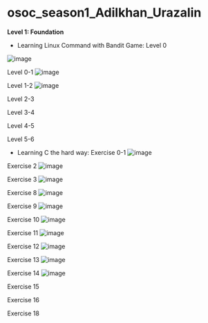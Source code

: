 # osoc_season1_Adilkhan_Urazalin
**Level 1: Foundation**
- Learning Linux Command with Bandit Game:
Level 0

![image](https://github.com/ECEadilkhan/osoc_season1_Adilkhan_Urazalin/assets/161349218/3f6c815d-b0d8-49be-b54e-f812bfd340b1)

Level 0-1
![image](https://github.com/ECEadilkhan/osoc_season1_Adilkhan_Urazalin/assets/161349218/edd4c280-0343-417c-b2ff-bf166087bcc5)

Level 1-2
![image](https://github.com/ECEadilkhan/osoc_season1_Adilkhan_Urazalin/assets/161349218/847d7971-9743-48a8-842e-4147b36e21c1)

Level 2-3

Level 3-4

Level 4-5

Level 5-6

- Learning C the hard way:
Exercise 0-1
![image](https://github.com/ECEadilkhan/osoc_season1_Adilkhan_Urazalin/assets/161349218/f62afa74-b8ae-4128-b174-0de973ed9505)

Exercise 2
![image](https://github.com/ECEadilkhan/osoc_season1_Adilkhan_Urazalin/assets/161349218/2cae76a6-e39d-49ef-8718-d08dd890b290)

Exercise 3
![image](https://github.com/ECEadilkhan/osoc_season1_Adilkhan_Urazalin/assets/161349218/42c67b5d-c4fa-46e8-b389-0c732d329cbb)

Exercise 8
![image](https://github.com/ECEadilkhan/osoc_season1_Adilkhan_Urazalin/assets/161349218/668ae334-504e-41cb-bfe8-430b20c05a8c)

Exercise 9
![image](https://github.com/ECEadilkhan/osoc_season1_Adilkhan_Urazalin/assets/161349218/e25b6008-54bf-47f3-b355-e36c0b08078f)

Exercise 10
![image](https://github.com/ECEadilkhan/osoc_season1_Adilkhan_Urazalin/assets/161349218/67d79563-9397-4d60-864a-9307ee54a82c)

Exercise 11
![image](https://github.com/ECEadilkhan/osoc_season1_Adilkhan_Urazalin/assets/161349218/5b1631cb-0726-4eb0-85d8-8451063e270a)


Exercise 12
![image](https://github.com/ECEadilkhan/osoc_season1_Adilkhan_Urazalin/assets/161349218/406791cb-8a2d-4442-b6cd-9a5b1b96a0e3)


Exercise 13
![image](https://github.com/ECEadilkhan/osoc_season1_Adilkhan_Urazalin/assets/161349218/593d7553-293c-4b10-8a3b-dcc3230be061)


Exercise 14
![image](https://github.com/ECEadilkhan/osoc_season1_Adilkhan_Urazalin/assets/161349218/78a5768a-cc6a-4daf-bbd4-89de1e961aa1)


Exercise 15

Exercise 16

Exercise 18




